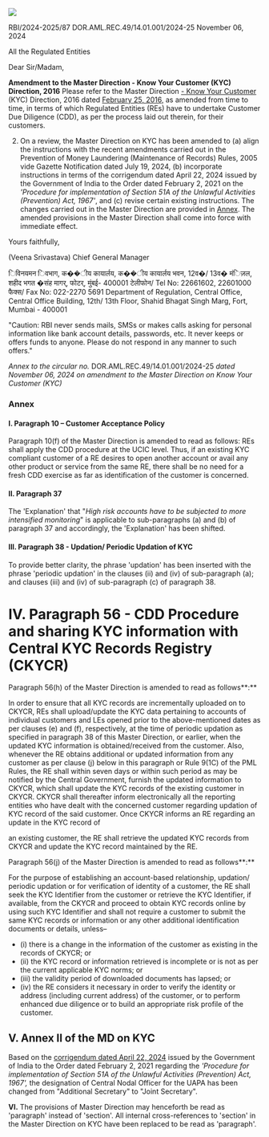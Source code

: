 ![](_page_0_Picture_0.jpeg)

RBI/2024-2025/87 DOR.AML.REC.49/14.01.001/2024-25 November 06, 2024

All the Regulated Entities

Dear Sir/Madam,

**Amendment to the Master Direction - Know Your Customer (KYC) Direction, 2016** Please refer to the Master Direction [- Know Your Customer](https://www.rbi.org.in/Scripts/BS_ViewMasDirections.aspx?id=11566) (KYC) Direction, 2016 dated [February 25, 2016,](https://www.rbi.org.in/Scripts/BS_ViewMasDirections.aspx?id=11566) as amended from time to time, in terms of which Regulated Entities (REs) have to undertake Customer Due Diligence (CDD), as per the process laid out therein, for their customers.

2. On a review, the Master Direction on KYC has been amended to (a) align the instructions with the recent amendments carried out in the Prevention of Money Laundering (Maintenance of Records) Rules, 2005 vide Gazette Notification dated July 19, 2024, (b) incorporate instructions in terms of the corrigendum dated April 22, 2024 issued by the Government of India to the Order dated February 2, 2021 on the *'Procedure for implementation of Section 51A of the Unlawful Activities (Prevention) Act, 1967'*, and (c) revise certain existing instructions. The changes carried out in the Master Direction are provided in [Annex](#page-1-0). The amended provisions in the Master Direction shall come into force with immediate effect.

Yours faithfully,

(Veena Srivastava) Chief General Manager

िविनयमन िवभाग, क��ीय कायार्लय, क��ीय कायार्लय भवन, 12व�/ 13व� मंिज़ल, शहीद भगत �संह मागर्, फोटर्, मुंबई- 400001 टेलीफोन/ Tel No: 22661602, 22601000 फैक्स/ Fax No: 022-2270 5691 Department of Regulation, Central Office, Central Office Building, 12th/ 13th Floor, Shahid Bhagat Singh Marg, Fort, Mumbai - 400001

"Caution: RBI never sends mails, SMSs or makes calls asking for personal information like bank account details, passwords, etc. It never keeps or offers funds to anyone. Please do not respond in any manner to such offers."

<span id="page-1-0"></span>*Annex to the circular no.* DOR.AML.REC.49/14.01.001/2024-25 *dated November 06, 2024 on amendment to the Master Direction on Know Your Customer (KYC)*

### **Annex**

#### **I. Paragraph 10 – Customer Acceptance Policy**

Paragraph 10(f) of the Master Direction is amended to read as follows: REs shall apply the CDD procedure at the UCIC level. Thus, if an existing KYC compliant customer of a RE desires to open another account or avail any other product or service from the same RE, there shall be no need for a fresh CDD exercise as far as identification of the customer is concerned.

#### **II. Paragraph 37**

The 'Explanation' that "*High risk accounts have to be subjected to more intensified monitoring*" is applicable to sub-paragraphs (a) and (b) of paragraph 37 and accordingly, the 'Explanation' has been shifted.

#### **III. Paragraph 38 - Updation/ Periodic Updation of KYC**

To provide better clarity, the phrase 'updation' has been inserted with the phrase 'periodic updation' in the clauses (ii) and (iv) of sub-paragraph (a); and clauses (iii) and (iv) of sub-paragraph (c) of paragraph 38.

# **IV. Paragraph 56 - CDD Procedure and sharing KYC information with Central KYC Records Registry (CKYCR)**

Paragraph 56(h) of the Master Direction is amended to read as follows**:**

In order to ensure that all KYC records are incrementally uploaded on to CKYCR, REs shall upload/update the KYC data pertaining to accounts of individual customers and LEs opened prior to the above-mentioned dates as per clauses (e) and (f), respectively, at the time of periodic updation as specified in paragraph 38 of this Master Direction, or earlier, when the updated KYC information is obtained/received from the customer. Also, whenever the RE obtains additional or updated information from any customer as per clause (j) below in this paragraph or Rule 9(1C) of the PML Rules, the RE shall within seven days or within such period as may be notified by the Central Government, furnish the updated information to CKYCR, which shall update the KYC records of the existing customer in CKYCR. CKYCR shall thereafter inform electronically all the reporting entities who have dealt with the concerned customer regarding updation of KYC record of the said customer. Once CKYCR informs an RE regarding an update in the KYC record of

an existing customer, the RE shall retrieve the updated KYC records from CKYCR and update the KYC record maintained by the RE.

Paragraph 56(j) of the Master Direction is amended to read as follows**:**

For the purpose of establishing an account-based relationship, updation/ periodic updation or for verification of identity of a customer, the RE shall seek the KYC Identifier from the customer or retrieve the KYC Identifier, if available, from the CKYCR and proceed to obtain KYC records online by using such KYC Identifier and shall not require a customer to submit the same KYC records or information or any other additional identification documents or details, unless–

- (i) there is a change in the information of the customer as existing in the records of CKYCR; or
- (ii) the KYC record or information retrieved is incomplete or is not as per the current applicable KYC norms; or
- (iii) the validity period of downloaded documents has lapsed; or
- (iv) the RE considers it necessary in order to verify the identity or address (including current address) of the customer, or to perform enhanced due diligence or to build an appropriate risk profile of the customer.

## **V. Annex II of the MD on KYC**

Based on the [corrigendum dated April 22, 2024](https://rbidocs.rbi.org.in/rdocs/content/pdfs/FLAGEDCNMHA06112024_AN.pdf) issued by the Government of India to the Order dated February 2, 2021 regarding the *'Procedure for implementation of Section 51A of the Unlawful Activities (Prevention) Act, 1967',* the designation of Central Nodal Officer for the UAPA has been changed from "Additional Secretary" to "Joint Secretary".

**VI.** The provisions of Master Direction may henceforth be read as 'paragraph' instead of 'section'. All internal cross-references to 'section' in the Master Direction on KYC have been replaced to be read as 'paragraph'.